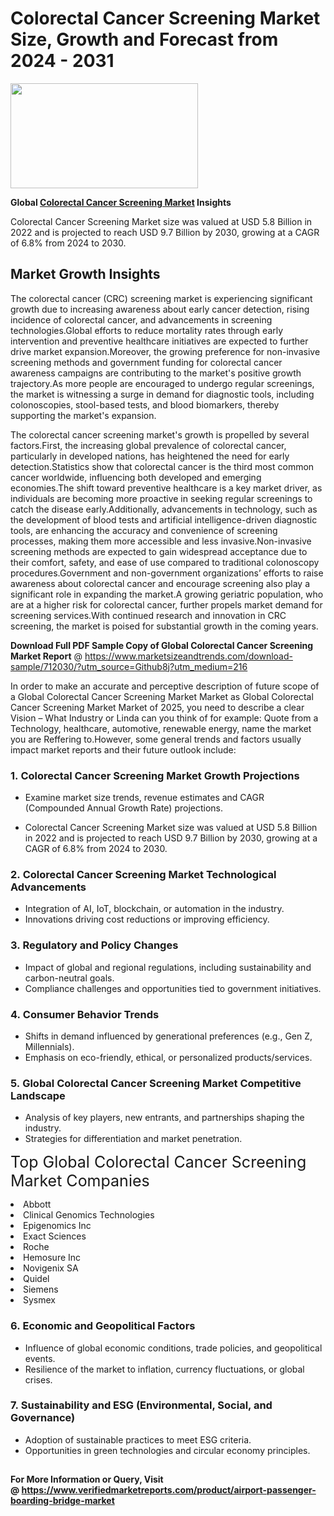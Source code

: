 <H1>Colorectal Cancer Screening Market Size, Growth and Forecast from 2024 - 2031</H1><img class="aligncenter size-medium wp-image-584254" src="https://thirdeyenews.in/wp-content/uploads/2024/09/Global-Market-Research-300x168.jpeg" alt="" width="300" height="168" /><p><strong>Global&nbsp;<a href="https://www.marketsizeandtrends.com/download-sample/712030/?utm_source=Github8j?utm_medium=216">Colorectal Cancer Screening Market</a> Insights</strong></p><p>Colorectal Cancer Screening Market size was valued at USD 5.8 Billion in 2022 and is projected to reach USD 9.7 Billion by 2030, growing at a CAGR of 6.8% from 2024 to 2030.</p><p><h2>Market Growth Insights</h2> <p>The colorectal cancer (CRC) screening market is experiencing significant growth due to increasing awareness about early cancer detection, rising incidence of colorectal cancer, and advancements in screening technologies.Global efforts to reduce mortality rates through early intervention and preventive healthcare initiatives are expected to further drive market expansion.Moreover, the growing preference for non-invasive screening methods and government funding for colorectal cancer awareness campaigns are contributing to the market's positive growth trajectory.As more people are encouraged to undergo regular screenings, the market is witnessing a surge in demand for diagnostic tools, including colonoscopies, stool-based tests, and blood biomarkers, thereby supporting the market's expansion.</p> <p>The colorectal cancer screening market's growth is propelled by several factors.First, the increasing global prevalence of colorectal cancer, particularly in developed nations, has heightened the need for early detection.Statistics show that colorectal cancer is the third most common cancer worldwide, influencing both developed and emerging economies.The shift toward preventive healthcare is a key market driver, as individuals are becoming more proactive in seeking regular screenings to catch the disease early.Additionally, advancements in technology, such as the development of blood tests and artificial intelligence-driven diagnostic tools, are enhancing the accuracy and convenience of screening processes, making them more accessible and less invasive.Non-invasive screening methods are expected to gain widespread acceptance due to their comfort, safety, and ease of use compared to traditional colonoscopy procedures.Government and non-government organizations’ efforts to raise awareness about colorectal cancer and encourage screening also play a significant role in expanding the market.A growing geriatric population, who are at a higher risk for colorectal cancer, further propels market demand for screening services.With continued research and innovation in CRC screening, the market is poised for substantial growth in the coming years.</p> <p><span class=""><strong>Download Full PDF Sample Copy of Global Colorectal Cancer Screening Market Report</strong> @ <a href="https://www.marketsizeandtrends.com/download-sample/712030/?utm_source=Github8j?utm_medium=216" target="_blank">https://www.marketsizeandtrends.com/download-sample/712030/?utm_source=Github8j?utm_medium=216</a></span></p><p>In order to make an accurate and perceptive description of future scope of a Global&nbsp;Colorectal Cancer Screening Market Market as Global&nbsp;Colorectal Cancer Screening Market Market of 2025, you need to describe a clear Vision &ndash; What Industry or Linda can you think of for example: Quote from a Technology, healthcare, automotive, renewable energy, name the market you are Reffering to.However, some general trends and factors usually impact market reports and their future outlook include:</p><h3>1.&nbsp;<strong>Colorectal Cancer Screening Market Growth Projections</strong></h3><ul><li>Examine market size trends, revenue estimates and CAGR (Compounded Annual Growth Rate) projections.</li><li><p>Colorectal Cancer Screening Market size was valued at USD 5.8 Billion in 2022 and is projected to reach USD 9.7 Billion by 2030, growing at a CAGR of 6.8% from 2024 to 2030.</p></li></ul><h3>2.&nbsp;<strong>Colorectal Cancer Screening Market Technological Advancements</strong></h3><ul><li>Integration of AI, IoT, blockchain, or automation in the industry.</li><li>Innovations driving cost reductions or improving efficiency.</li></ul><h3>3.&nbsp;<strong>Regulatory and Policy Changes</strong></h3><ul><li>Impact of global and regional regulations, including sustainability and carbon-neutral goals.</li><li>Compliance challenges and opportunities tied to government initiatives.</li></ul><h3>4.&nbsp;<strong>Consumer Behavior Trends</strong></h3><ul><li>Shifts in demand influenced by generational preferences (e.g., Gen Z, Millennials).</li><li>Emphasis on eco-friendly, ethical, or personalized products/services.</li></ul><h3>5.&nbsp;<strong>Global Colorectal Cancer Screening Market Competitive Landscape</strong></h3><ul><li>Analysis of key players, new entrants, and partnerships shaping the industry.</li><li>Strategies for differentiation and market penetration.</li></ul><p data-pm-slice="1 1 []"><span style="color: inherit; font-family: inherit; font-size: 25px;">Top Global Colorectal Cancer Screening Market Companies</span></p><div class="" data-test-id=""><p><li>Abbott</li><li> Clinical Genomics Technologies</li><li> Epigenomics Inc</li><li> Exact Sciences</li><li> Roche</li><li> Hemosure Inc</li><li> Novigenix SA</li><li> Quidel</li><li> Siemens</li><li> Sysmex</li></p></div><h3>6.&nbsp;<strong>Economic and Geopolitical Factors</strong></h3><ul><li>Influence of global economic conditions, trade policies, and geopolitical events.</li><li>Resilience of the market to inflation, currency fluctuations, or global crises.</li></ul><h3>7.&nbsp;<strong>Sustainability and ESG (Environmental, Social, and Governance)</strong></h3><ul><li>Adoption of sustainable practices to meet ESG criteria.</li><li>Opportunities in green technologies and circular economy principles.</li></ul><h2><strong style="font-size: 14px;">For More Information or Query, Visit @&nbsp;</strong><a style="background-color: #ffffff; font-size: 14px;" href="https://www.marketsizeandtrends.com/report/colorectal-cancer-screening-market/" target="_blank">https://www.verifiedmarketreports.com/product/airport-passenger-boarding-bridge-market</a></h2>